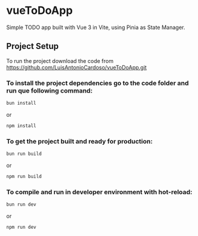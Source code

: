 # vueToDoApp

Simple TODO app built with Vue 3 in Vite, using Pinia as State Manager.

## Project Setup

To run the project download the code from https://github.com/LuisAntonioCardoso/vueToDoApp.git

### To install the project dependencies go to the code folder and run que following command:
```sh
bun install
```
or
```sh
npm install
```



### To get the project built and ready for production:
```sh
bun run build
```
or
```sh
npm run build
```



### To compile and run in developer environment with hot-reload:
```sh
bun run dev
```
or
```sh
npm run dev
```
